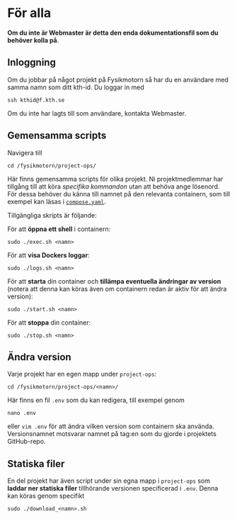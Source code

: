 # För alla
**Om du inte är Webmaster är detta den enda dokumentationsfil som du behöver kolla på**.

## Inloggning
Om du jobbar på något projekt på Fysikmotorn så har du en användare med samma namn som ditt kth-id. Du loggar in med
```
ssh kthid@f.kth.se
```
Om du inte har lagts till som användare, kontakta Webmaster.

## Gemensamma scripts
Navigera till
```
cd /fysikmotorn/project-ops/
```
Här finns gemensamma scripts för olika projekt. Ni projektmedlemmar har tillgång till att köra *specifika kommandon* utan att behöva ange lösenord. För dessa behöver du känna till namnet på den relevanta containern, som till exempel kan läsas i [`compose.yaml`](../compose.yaml).

Tillgängliga skripts är följande:

För att **öppna ett shell** i containern:
```
sudo ./exec.sh <namn>
```

För att **visa Dockers loggar**:
```
sudo ./logs.sh <namn>
```

För att **starta** din container och **tillämpa eventuella ändringar av version** (notera att denna kan köras även om containern redan är aktiv för att ändra version):
```
sudo ./start.sh <namn>
```

För att **stoppa** din container:
```
sudo ./stop.sh <namn>
```

## Ändra version
Varje projekt har en egen mapp under `project-ops`:
```
cd /fysikmotorn/project-ops/<namn>/
```
Här finns en fil `.env` som du kan redigera, till exempel genom 
```
nano .env
```
eller `vim .env` för att ändra vilken version som containern ska använda. Versionsnamnet motsvarar namnet på tag:en som du gjorde i projektets GitHub-repo.

## Statiska filer
En del projekt har även script under sin egna mapp i `project-ops` som **laddar ner statiska filer** tillhörande versionen specificerad i `.env`. Denna kan köras genom specifikt
```
sudo ./download_<namn>.sh
```
